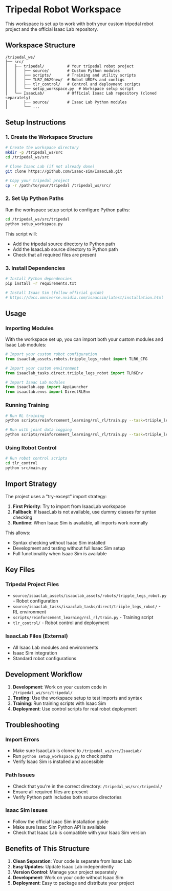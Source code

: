 # Tripedal Robot Workspace

This workspace is set up to work with both your custom tripedal robot project and the official Isaac Lab repository.

## Workspace Structure

```
/tripedal_ws/
├── src/
│   ├── tripedal/          # Your tripedal robot project
│   │   ├── source/        # Custom Python modules
│   │   ├── scripts/       # Training and utility scripts
│   │   ├── TLR7_0629new/  # Robot URDFs and configs
│   │   ├── tlr_control/   # Control and deployment scripts
│   │   └── setup_workspace.py  # Workspace setup script
│   └── IsaacLab/          # Official Isaac Lab repository (cloned separately)
│       ├── source/        # Isaac Lab Python modules
│       └── ...
```

## Setup Instructions

### 1. Create the Workspace Structure

```bash
# Create the workspace directory
mkdir -p /tripedal_ws/src
cd /tripedal_ws/src

# Clone Isaac Lab (if not already done)
git clone https://github.com/isaac-sim/IsaacLab.git

# Copy your tripedal project
cp -r /path/to/your/tripedal /tripedal_ws/src/
```

### 2. Set Up Python Paths

Run the workspace setup script to configure Python paths:

```bash
cd /tripedal_ws/src/tripedal
python setup_workspace.py
```

This script will:
- Add the tripedal source directory to Python path
- Add the IsaacLab source directory to Python path
- Check that all required files are present

### 3. Install Dependencies

```bash
# Install Python dependencies
pip install -r requirements.txt

# Install Isaac Sim (follow official guide)
# https://docs.omniverse.nvidia.com/isaacsim/latest/installation.html
```

## Usage

### Importing Modules

With the workspace set up, you can import both your custom modules and Isaac Lab modules:

```python
# Import your custom robot configuration
from isaaclab_assets.robots.tripple_legs_robot import TLR6_CFG

# Import your custom environment
from isaaclab_tasks.direct.triiple_legs_robot import TLR6Env

# Import Isaac Lab modules
from isaaclab.app import AppLauncher
from isaaclab.envs import DirectRLEnv
```

### Running Training

```bash
# Run RL training
python scripts/reinforcement_learning/rsl_rl/train.py --task=triiple_legs_robot

# Run with joint data logging
python scripts/reinforcement_learning/rsl_rl/train.py --task=triiple_legs_robot --save_joint_data
```

### Using Robot Control

```bash
# Run robot control scripts
cd tlr_control
python src/main.py
```

## Import Strategy

The project uses a "try-except" import strategy:

1. **First Priority**: Try to import from IsaacLab workspace
2. **Fallback**: If IsaacLab is not available, use dummy classes for syntax checking
3. **Runtime**: When Isaac Sim is available, all imports work normally

This allows:
- Syntax checking without Isaac Sim installed
- Development and testing without full Isaac Sim setup
- Full functionality when Isaac Sim is available

## Key Files

### Tripedal Project Files
- `source/isaaclab_assets/isaaclab_assets/robots/tripple_legs_robot.py` - Robot configuration
- `source/isaaclab_tasks/isaaclab_tasks/direct/triiple_legs_robot/` - RL environment
- `scripts/reinforcement_learning/rsl_rl/train.py` - Training script
- `tlr_control/` - Robot control and deployment

### IsaacLab Files (External)
- All Isaac Lab modules and environments
- Isaac Sim integration
- Standard robot configurations

## Development Workflow

1. **Development**: Work on your custom code in `/tripedal_ws/src/tripedal/`
2. **Testing**: Use the workspace setup to test imports and syntax
3. **Training**: Run training scripts with Isaac Sim
4. **Deployment**: Use control scripts for real robot deployment

## Troubleshooting

### Import Errors
- Make sure IsaacLab is cloned to `/tripedal_ws/src/IsaacLab/`
- Run `python setup_workspace.py` to check paths
- Verify Isaac Sim is installed and accessible

### Path Issues
- Check that you're in the correct directory: `/tripedal_ws/src/tripedal/`
- Ensure all required files are present
- Verify Python path includes both source directories

### Isaac Sim Issues
- Follow the official Isaac Sim installation guide
- Make sure Isaac Sim Python API is available
- Check that Isaac Lab is compatible with your Isaac Sim version

## Benefits of This Structure

1. **Clean Separation**: Your code is separate from Isaac Lab
2. **Easy Updates**: Update Isaac Lab independently
3. **Version Control**: Manage your project separately
4. **Development**: Work on your code without Isaac Sim
5. **Deployment**: Easy to package and distribute your project 